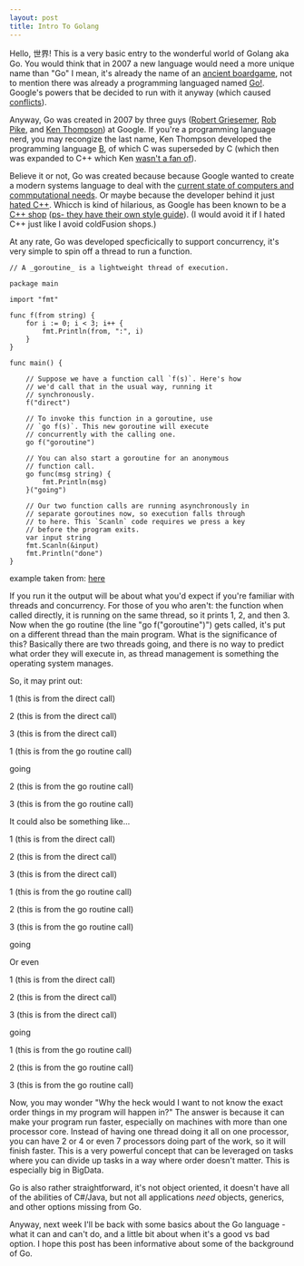 ```yaml
---
layout: post
title: Intro To Golang
---
```


Hello, 世界! This is a very basic entry to the wonderful world of Golang aka Go. You would think that in 2007 a new language would need a more unique name than "Go" I mean, it's already the name of an [ancient boardgame](https://en.wikipedia.org/wiki/Go_(game)), not to mention there was already a programming languaged named [Go!](https://en.wikipedia.org/wiki/Go!_(programming_language)).  Google's powers that be decided to run with it anyway (which caused [conflicts](https://en.wikipedia.org/wiki/Go!_(programming_language)#Conflict_with_Google)).


Anyway, Go was created in 2007 by three guys ([Robert Griesemer](https://github.com/griesemer), [Rob Pike](https://github.com/robpike), and [Ken Thompson](https://github.com/ken)) at Google. If you're a programming language nerd, you may recongize the last name, Ken Thompson developed the programming language [B](https://en.wikipedia.org/wiki/B_(programming_language)), of which C was superseded by C (which then was expanded to C++ which Ken [wasn't a fan of](https://gigamonkeys.wordpress.com/2009/10/16/coders-c-plus-plus/)). 


Believe it or not, Go was created because because Google wanted to create a modern systems language to deal with the [current state of computers and commputational needs](https://golang.org/doc/faq#What_is_the_purpose_of_the_project). Or maybe because the developer behind it just [hated C++](https://en.wikiquote.org/wiki/Ken_Thompson#.22Interview_with_Ken_Thompson.22.2C_2011). Whicch is kind of hilarious, as Google has been known to be a [C++ shop](https://www.quora.com/Which-programming-languages-does-Google-use-internally) ([ps- they have their own style guide](https://google.github.io/styleguide/cppguide.html)). (I would avoid it if I hated C++ just like I avoid coldFusion shops.)


At any rate, Go was developed specficically to support concurrency, it's very simple to spin off a thread to run a function.

```golang
// A _goroutine_ is a lightweight thread of execution.

package main

import "fmt"

func f(from string) {
    for i := 0; i < 3; i++ {
        fmt.Println(from, ":", i)
    }
}

func main() {

    // Suppose we have a function call `f(s)`. Here's how
    // we'd call that in the usual way, running it
    // synchronously.
    f("direct")

    // To invoke this function in a goroutine, use
    // `go f(s)`. This new goroutine will execute
    // concurrently with the calling one.
    go f("goroutine")

    // You can also start a goroutine for an anonymous
    // function call.
    go func(msg string) {
        fmt.Println(msg)
    }("going")

    // Our two function calls are running asynchronously in
    // separate goroutines now, so execution falls through
    // to here. This `Scanln` code requires we press a key
    // before the program exits.
    var input string
    fmt.Scanln(&input)
    fmt.Println("done")
}

```
example taken from: [here](https://gobyexample.com/goroutines)


If you run it the output will be about what you'd expect if you're familiar with threads and concurrency. For those of you who aren't: the function when called directly, it is running on the same thread, so it prints 1, 2, and then 3. Now when the go routine (the line "go f("goroutine")") gets called, it's put on a different thread than the main program. What is the significance of this? Basically there are two threads going, and there is no way to predict what order they will execute in, as thread management is something the operating system manages.

So, it may print out:


1 (this is from the direct call)

2 (this is from the direct call)

3 (this is from the direct call)

1 (this is from the go routine call)

going

2 (this is from the go routine call)

3 (this is from the go routine call)


It could also be something like...


1 (this is from the direct call)

2 (this is from the direct call)

3 (this is from the direct call)

1 (this is from the go routine call)

2 (this is from the go routine call)

3 (this is from the go routine call)

going


Or even


1 (this is from the direct call)

2 (this is from the direct call)

3 (this is from the direct call)

going

1 (this is from the go routine call)

2 (this is from the go routine call)

3 (this is from the go routine call)


Now, you may wonder "Why the heck would I want to not know the exact order things in my program will happen in?" The answer is because it can make your program run faster, especially on machines with more than one processor core. Instead of having one thread doing it all on one processor, you can have 2 or 4 or even 7 processors doing part of the work, so it will finish faster. This is a very powerful concept that can be leveraged on tasks where you can divide up tasks in a way where order doesn't matter. This is especially big in BigData.


Go is also rather straightforward, it's not object oriented, it doesn't have all of the abilities of C#/Java, but not all applications *need* objects, generics, and other options missing from Go. 


Anyway, next week I'll be back with some basics about the Go language - what it can and can't do, and a little bit about when it's a good vs bad option. I hope this post has been informative about some of the background of Go. 
